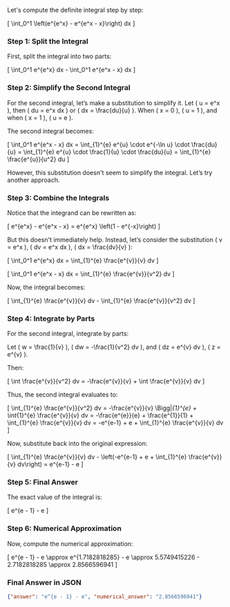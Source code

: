 Let's compute the definite integral step by step:

\[
\int_0^1 \left(e^{e^x} - e^{e^x - x}\right) dx
\]

### Step 1: Split the Integral
First, split the integral into two parts:

\[
\int_0^1 e^{e^x} dx - \int_0^1 e^{e^x - x} dx
\]

### Step 2: Simplify the Second Integral
For the second integral, let’s make a substitution to simplify it. Let \( u = e^x \), then \( du = e^x dx \) or \( dx = \frac{du}{u} \). When \( x = 0 \), \( u = 1 \), and when \( x = 1 \), \( u = e \).

The second integral becomes:

\[
\int_0^1 e^{e^x - x} dx = \int_{1}^{e} e^{u} \cdot e^{-\ln u} \cdot \frac{du}{u} = \int_{1}^{e} e^{u} \cdot \frac{1}{u} \cdot \frac{du}{u} = \int_{1}^{e} \frac{e^{u}}{u^2} du
\]

However, this substitution doesn't seem to simplify the integral. Let’s try another approach.

### Step 3: Combine the Integrals
Notice that the integrand can be rewritten as:

\[
e^{e^x} - e^{e^x - x} = e^{e^x} \left(1 - e^{-x}\right)
\]

But this doesn't immediately help. Instead, let’s consider the substitution \( v = e^x \), \( dv = e^x dx \), \( dx = \frac{dv}{v} \):

\[
\int_0^1 e^{e^x} dx = \int_{1}^{e} \frac{e^{v}}{v} dv
\]

\[
\int_0^1 e^{e^x - x} dx = \int_{1}^{e} \frac{e^{v}}{v^2} dv
\]

Now, the integral becomes:

\[
\int_{1}^{e} \frac{e^{v}}{v} dv - \int_{1}^{e} \frac{e^{v}}{v^2} dv
\]

### Step 4: Integrate by Parts
For the second integral, integrate by parts:

Let \( w = \frac{1}{v} \), \( dw = -\frac{1}{v^2} dv \), and \( dz = e^{v} dv \), \( z = e^{v} \).

Then:

\[
\int \frac{e^{v}}{v^2} dv = -\frac{e^{v}}{v} + \int \frac{e^{v}}{v} dv
\]

Thus, the second integral evaluates to:

\[
\int_{1}^{e} \frac{e^{v}}{v^2} dv = -\frac{e^{v}}{v} \Bigg|_{1}^{e} + \int_{1}^{e} \frac{e^{v}}{v} dv = -\frac{e^{e}}{e} + \frac{e^{1}}{1} + \int_{1}^{e} \frac{e^{v}}{v} dv = -e^{e-1} + e + \int_{1}^{e} \frac{e^{v}}{v} dv
\]

Now, substitute back into the original expression:

\[
\int_{1}^{e} \frac{e^{v}}{v} dv - \left(-e^{e-1} + e + \int_{1}^{e} \frac{e^{v}}{v} dv\right) = e^{e-1} - e
\]

### Step 5: Final Answer
The exact value of the integral is:

\[
e^{e - 1} - e
\]

### Step 6: Numerical Approximation
Now, compute the numerical approximation:

\[
e^{e - 1} - e \approx e^{1.7182818285} - e \approx 5.5749415226 - 2.7182818285 \approx 2.8566596941
\]

### Final Answer in JSON
```json
{"answer": "e^{e - 1} - e", "numerical_answer": "2.8566596941"}
```
